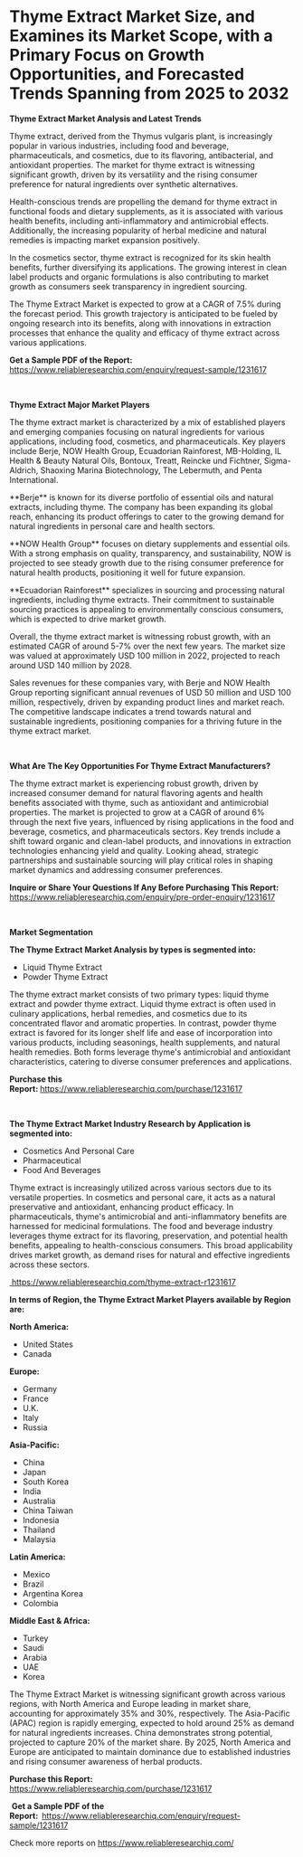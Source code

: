 <p><h1>Thyme Extract Market Size, and Examines its Market Scope, with a Primary Focus on Growth Opportunities, and Forecasted Trends Spanning from 2025 to 2032</h1></p><p><strong>Thyme Extract Market Analysis and Latest Trends</strong></p>
<p><p>Thyme extract, derived from the Thymus vulgaris plant, is increasingly popular in various industries, including food and beverage, pharmaceuticals, and cosmetics, due to its flavoring, antibacterial, and antioxidant properties. The market for thyme extract is witnessing significant growth, driven by its versatility and the rising consumer preference for natural ingredients over synthetic alternatives. </p><p>Health-conscious trends are propelling the demand for thyme extract in functional foods and dietary supplements, as it is associated with various health benefits, including anti-inflammatory and antimicrobial effects. Additionally, the increasing popularity of herbal medicine and natural remedies is impacting market expansion positively. </p><p>In the cosmetics sector, thyme extract is recognized for its skin health benefits, further diversifying its applications. The growing interest in clean label products and organic formulations is also contributing to market growth as consumers seek transparency in ingredient sourcing. </p><p>The Thyme Extract Market is expected to grow at a CAGR of 7.5% during the forecast period. This growth trajectory is anticipated to be fueled by ongoing research into its benefits, along with innovations in extraction processes that enhance the quality and efficacy of thyme extract across various applications.</p></p>
<p><strong>Get a Sample PDF of the Report:&nbsp;</strong> <a href="https://www.reliableresearchiq.com/enquiry/request-sample/1231617?utm_campaign=3354&utm_medium=2&utm_source=Github&utm_content=ia&utm_term=07042025&utm_id=thyme-extract">https://www.reliableresearchiq.com/enquiry/request-sample/1231617</a></p>
<p>&nbsp;</p>
<p><strong>Thyme Extract Major Market Players</strong></p>
<p><p>The thyme extract market is characterized by a mix of established players and emerging companies focusing on natural ingredients for various applications, including food, cosmetics, and pharmaceuticals. Key players include Berje, NOW Health Group, Ecuadorian Rainforest, MB-Holding, IL Health & Beauty Natural Oils, Bontoux, Treatt, Reincke und Fichtner, Sigma-Aldrich, Shaoxing Marina Biotechnology, The Lebermuth, and Penta International.</p><p>**Berje** is known for its diverse portfolio of essential oils and natural extracts, including thyme. The company has been expanding its global reach, enhancing its product offerings to cater to the growing demand for natural ingredients in personal care and health sectors.</p><p>**NOW Health Group** focuses on dietary supplements and essential oils. With a strong emphasis on quality, transparency, and sustainability, NOW is projected to see steady growth due to the rising consumer preference for natural health products, positioning it well for future expansion.</p><p>**Ecuadorian Rainforest** specializes in sourcing and processing natural ingredients, including thyme extracts. Their commitment to sustainable sourcing practices is appealing to environmentally conscious consumers, which is expected to drive market growth.</p><p>Overall, the thyme extract market is witnessing robust growth, with an estimated CAGR of around 5-7% over the next few years. The market size was valued at approximately USD 100 million in 2022, projected to reach around USD 140 million by 2028. </p><p>Sales revenues for these companies vary, with Berje and NOW Health Group reporting significant annual revenues of USD 50 million and USD 100 million, respectively, driven by expanding product lines and market reach. The competitive landscape indicates a trend towards natural and sustainable ingredients, positioning companies for a thriving future in the thyme extract market.</p></p>
<p>&nbsp;</p>
<p><strong>What Are The Key Opportunities For Thyme Extract Manufacturers?</strong></p>
<p><p>The thyme extract market is experiencing robust growth, driven by increased consumer demand for natural flavoring agents and health benefits associated with thyme, such as antioxidant and antimicrobial properties. The market is projected to grow at a CAGR of around 6% through the next five years, influenced by rising applications in the food and beverage, cosmetics, and pharmaceuticals sectors. Key trends include a shift toward organic and clean-label products, and innovations in extraction technologies enhancing yield and quality. Looking ahead, strategic partnerships and sustainable sourcing will play critical roles in shaping market dynamics and addressing consumer preferences.</p></p>
<p><strong>Inquire or Share Your Questions If Any Before Purchasing This Report:</strong> <a href="https://www.reliableresearchiq.com/enquiry/pre-order-enquiry/1231617?utm_campaign=3354&utm_medium=2&utm_source=Github&utm_content=ia&utm_term=07042025&utm_id=thyme-extract">https://www.reliableresearchiq.com/enquiry/pre-order-enquiry/1231617</a></p>
<p>&nbsp;</p>
<p><strong>Market Segmentation</strong></p>
<p><strong>The Thyme Extract Market Analysis by types is segmented into:</strong></p>
<p><ul><li>Liquid Thyme Extract</li><li>Powder Thyme Extract</li></ul></p>
<p><p>The thyme extract market consists of two primary types: liquid thyme extract and powder thyme extract. Liquid thyme extract is often used in culinary applications, herbal remedies, and cosmetics due to its concentrated flavor and aromatic properties. In contrast, powder thyme extract is favored for its longer shelf life and ease of incorporation into various products, including seasonings, health supplements, and natural health remedies. Both forms leverage thyme's antimicrobial and antioxidant characteristics, catering to diverse consumer preferences and applications.</p></p>
<p><strong>Purchase this Report:&nbsp;</strong><a href="https://www.reliableresearchiq.com/purchase/1231617?utm_campaign=3354&utm_medium=2&utm_source=Github&utm_content=ia&utm_term=07042025&utm_id=thyme-extract">https://www.reliableresearchiq.com/purchase/1231617</a></p>
<p>&nbsp;</p>
<p><strong>The Thyme Extract Market Industry Research by Application is segmented into:</strong></p>
<p><ul><li>Cosmetics And Personal Care</li><li>Pharmaceutical</li><li>Food And Beverages</li></ul></p>
<p><p>Thyme extract is increasingly utilized across various sectors due to its versatile properties. In cosmetics and personal care, it acts as a natural preservative and antioxidant, enhancing product efficacy. In pharmaceuticals, thyme's antimicrobial and anti-inflammatory benefits are harnessed for medicinal formulations. The food and beverage industry leverages thyme extract for its flavoring, preservation, and potential health benefits, appealing to health-conscious consumers. This broad applicability drives market growth, as demand rises for natural and effective ingredients across these sectors.</p></p>
<p><a href="https://www.reliableresearchiq.com/thyme-extract-r1231617?utm_campaign=3354&utm_medium=2&utm_source=Github&utm_content=ia&utm_term=07042025&utm_id=thyme-extract">&nbsp;https://www.reliableresearchiq.com/thyme-extract-r1231617</a></p>
<p><strong>In terms of Region, the Thyme Extract Market Players available by Region are:</strong></p>
<p>
    <p> <strong> North America: </strong>
        <ul>
            <li>United States</li>
            <li>Canada</li>
        </ul>
        </p> 
    <p> <strong> Europe: </strong>
        <ul>
            <li>Germany</li>
            <li>France</li>
            <li>U.K.</li>
            <li>Italy</li>
            <li>Russia</li>
        </ul>
        </p> 
    <p> <strong> Asia-Pacific: </strong>
        <ul>
            <li>China</li>
            <li>Japan</li>
            <li>South Korea</li>
            <li>India</li>
            <li>Australia</li>
            <li>China Taiwan</li>
            <li>Indonesia</li>
            <li>Thailand</li>
            <li>Malaysia</li>
        </ul>
        </p> 
    <p> <strong> Latin America: </strong>
        <ul>
            <li>Mexico</li>
            <li>Brazil</li>
            <li>Argentina Korea</li>
            <li>Colombia</li>
        </ul>
        </p> 
    <p> <strong> Middle East & Africa: </strong>
        <ul>
            <li>Turkey</li>
            <li>Saudi</li>
            <li>Arabia</li>
            <li>UAE</li>
            <li>Korea</li>
        </ul>
    </p>
    </p>
<p><p>The Thyme Extract Market is witnessing significant growth across various regions, with North America and Europe leading in market share, accounting for approximately 35% and 30%, respectively. The Asia-Pacific (APAC) region is rapidly emerging, expected to hold around 25% as demand for natural ingredients increases. China demonstrates strong potential, projected to capture 20% of the market share. By 2025, North America and Europe are anticipated to maintain dominance due to established industries and rising consumer awareness of herbal products.</p></p>
<p><strong>Purchase this Report: </strong><a href="https://www.reliableresearchiq.com/purchase/1231617?utm_campaign=3354&utm_medium=2&utm_source=Github&utm_content=ia&utm_term=07042025&utm_id=thyme-extract">https://www.reliableresearchiq.com/purchase/1231617</a></p>
<p>&nbsp;<strong>Get a Sample PDF of the Report:&nbsp;&nbsp;</strong><a href="https://www.reliableresearchiq.com/enquiry/request-sample/1231617?utm_campaign=3354&utm_medium=2&utm_source=Github&utm_content=ia&utm_term=07042025&utm_id=thyme-extract">https://www.reliableresearchiq.com/enquiry/request-sample/1231617</a></p>
<p><strong></strong></p>
<p>Check more reports on <a href="https://www.reliableresearchiq.com/?utm_campaign=3354&utm_medium=2&utm_source=Github&utm_content=ia&utm_term=07042025&utm_id=thyme-extract">https://www.reliableresearchiq.com/</a></p>